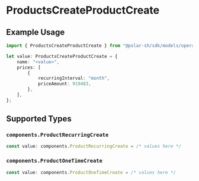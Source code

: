 # ProductsCreateProductCreate

## Example Usage

```typescript
import { ProductsCreateProductCreate } from "@polar-sh/sdk/models/operations";

let value: ProductsCreateProductCreate = {
    name: "<value>",
    prices: [
        {
            recurringInterval: "month",
            priceAmount: 919483,
        },
    ],
};
```

## Supported Types

### `components.ProductRecurringCreate`

```typescript
const value: components.ProductRecurringCreate = /* values here */
```

### `components.ProductOneTimeCreate`

```typescript
const value: components.ProductOneTimeCreate = /* values here */
```

